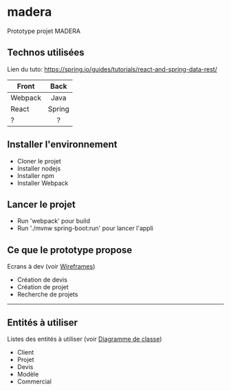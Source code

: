 # madera
Prototype projet MADERA

## Technos utilisées
Lien du tuto: https://spring.io/guides/tutorials/react-and-spring-data-rest/

| Front         | Back          |
| ------------- |:-------------:|
| Webpack       | Java          |
| React         | Spring        |
| ?             | ?             |

## Installer l'environnement
+ Cloner le projet
+ Installer nodejs
+ Installer npm
+ Installer Webpack

## Lancer le projet
+ Run 'webpack' pour build
+ Run './mvnw spring-boot:run' pour lancer l'appli

## Ce que le prototype propose
Ecrans à dev (voir [Wireframes](https://drive.google.com/drive/folders/0BwEXUygvGeHhMkFJNGJSUnFlSDQ))

+ Création de devis
+ Création de projet
+ Recherche de projets
------

## Entités à utiliser
Listes des entités à utiliser (voir [Diagramme de classe](https://drive.google.com/drive/folders/0B-lzLZ-IR9g1RnloMVdFTkVzZ0E))

+ Client
+ Projet
+ Devis
+ Modèle
+ Commercial
